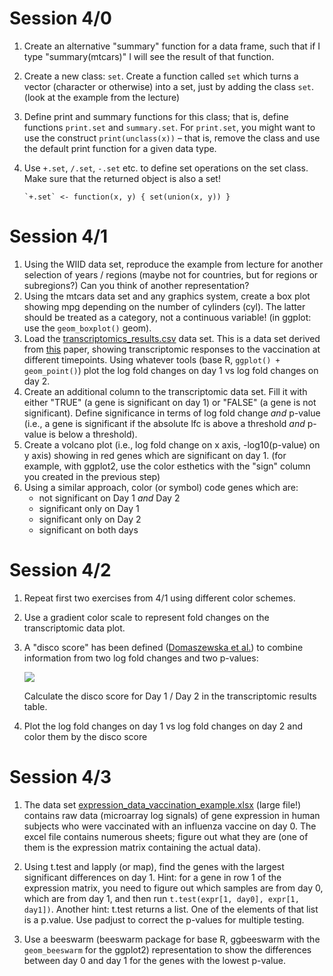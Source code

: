 # Session 4/0

 1. Create an alternative "summary" function for a data frame, such that if
    I type "summary(mtcars)" I will see the result of that function.
 2. Create a new class: `set`. Create a function called `set` which turns a vector (character
    or otherwise) into a set, just by adding the class `set`. (look at the
    example from the lecture)
 3. Define print and summary functions for this class; that is, define
    functions `print.set` and `summary.set`. For `print.set`, you might
    want to use the construct `print(unclass(x))` – that is, remove the
    class and use the default print function for a given data type.
 3. Use `+.set`, `/.set`, `-.set` etc. to define set operations on the set
    class. Make sure that the returned object is also a set!

        `+.set` <- function(x, y) { set(union(x, y)) }


# Session 4/1

 1. Using the WIID data set, reproduce the example from lecture for another
    selection of years / regions (maybe not for countries, but for regions
    or subregions?) Can you think of another representation?
 2. Using the mtcars data set and any graphics system, create a box plot 
    showing mpg depending on the number of cylinders (cyl). The latter
    should be treated as a category, not a continuous variable! (in ggplot:
    use the `geom_boxplot()` geom).
 3. Load the [transcriptomics_results.csv](https://raw.githubusercontent.com/january3/Radvanced2020/master/Data/transcriptomics_results.csv) data set. 
    This is a data set derived from
    [this](https://www.nature.com/articles/s41598-019-56994-8) paper,
    showing transcriptomic responses to the vaccination at different
    timepoints. Using whatever tools (base R, `ggplot() + geom_point()`)
    plot the log fold changes on day 1 vs log fold changes on day 2. 
 4. Create an additional column to the transcriptomic data set. Fill it with
    either "TRUE" (a gene is significant on day 1) or "FALSE" (a gene is not
    significant). Define significance in terms of log fold change *and*
    p-value (i.e., a gene is significant if the absolute lfc is above a
    threshold *and* p-value is below a threshold).
 5. Create a volcano plot (i.e., log fold change on x axis, -log10(p-value)
    on y axis) showing in red genes which are significant on day 1. (for
    example, with ggplot2, use the color esthetics with the "sign" column
    you created in the previous step)
 6. Using a similar approach, color (or symbol) code genes which are:
     * not significant on Day 1 *and* Day 2
     * significant only on Day 1
     * significant only on Day 2
     * significant on both days

# Session 4/2

 1. Repeat first two exercises from 4/1 using different color schemes.
 2. Use a gradient color scale to represent fold changes on the
    transcriptomic data plot.
 3. A "disco score" has been defined ([Domaszewska et al.](https://www.nature.com/articles/s41598-017-11812-x)) to combine
    information from two log fold changes and two p-values:

    <img
    src="https://render.githubusercontent.com/render/math?math=D_{\textrm{score}}=LFC_1\cdot LFC_2\cdot(-\log_10(q_1) - \log_10(q_2))">

    Calculate the disco score for Day 1 / Day 2 in the transcriptomic
    results table.
 4. Plot the log fold changes on day 1 vs log fold changes on day 2 and
    color them by the disco score

# Session 4/3

 1. The data set [expression_data_vaccination_example.xlsx](https://raw.githubusercontent.com/january3/Radvanced2021/master/Datasets/expression_data_vaccination_example.xlsx) 
    (large file!) contains raw data (microarray log signals) of gene expression in human
    subjects who were vaccinated with an influenza vaccine on day 0. The
    excel file contains numerous sheets; figure out what they are (one of
    them is the expression matrix containing the actual data).

 2. Using t.test and lapply (or map), find the genes with the largest
    significant differences on day 1. Hint: for a gene in row 1 of the
    expression matrix, you need to figure out which samples are from day 0,
    which are from day 1, and then run `t.test(expr[1, day0], expr[1, day1])`.
    Another hint: t.test returns a list. One of the elements of that list
    is a p.value. Use
    padjust to correct the p-values for multiple testing.

 3. Use a beeswarm (beeswarm package for base R, ggbeeswarm with the
    `geom_beeswarm` for the ggplot2) representation to show the differences
    between day 0 and day 1 for the genes with the lowest p-value.
